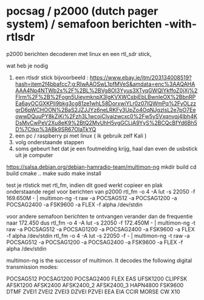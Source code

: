 # pocsag / p2000 (dutch pager system) / semafoon berichten -with-rtlsdr
p2000 berichten decoderen met linux en een rtl_sdr stick,

wat heb je nodig
1. een rtlsdr stick bijvoorbeeld : https://www.ebay.ie/itm/203134008519?hash=item2f4bbafcc7:g:RIwAAOSwL1pfMVeS&amdata=enc%3AAQAHAAAA4Np4NTWb2s%2F%2BL%2BVg8OI3Yyus3XTyqGWQIYkffoZ0jXj%2FIrm%2F%2B%2Fogn5UieymknpX3lgKVXWCsbjEbLBwnIeOX%2BbnRPEa6ayOCGXKPli9bkg3cg81ze1whL58DorxwiYLr0z07lQWmPq%2FyOLzzgrD6pWCHOON%2BaS2JZJJYz6neLRKFy3UpZo4OqNJgzlsL2e7pO7EeowwDQuuPY8kZiKi%2Fzh3L1wcojClvaizwcxc0%2Fw5ySVxqnvqj4Ibh4KDsMvCwPeV2Xu8eK9%2BtQ2MyUhH5vgGCLjA9YyS%2BCQcBfYd6Bh5D%7Ctkp%3ABk9SR67OlaTkYQ
2. een pc / raspberry pi met linux ( ik gebruik zelf Kali )
3. volg onderstaande stappen
4. soms gebeurt het dat je een foutmelding krijg, haal dan even de usbstick uit je computer

https://salsa.debian.org/debian-hamradio-team/multimon-ng
mkdir build
cd build
cmake ..
make
sudo make install

test je rtlstick met rtl_fm, indien dit goed werkt copieer en plak onderstaande regel
voor berichten van p2000
rtl_fm -o 4 -A lut  -s 22050  -f 169.650M - | multimon-ng -t raw  -a POCSAG512 -a POCSAG1200 -a POCSAG2400 -a FSK9600 -a FLEX -f alpha /dev/stdin 

voor andere semafoon berichten te ontvangen verander dan de frequentie naar 172.450 dus
rtl_fm -o 4 -A lut  -s 22050  -f 172.450M - | multimon-ng -t raw  -a POCSAG512 -a POCSAG1200 -a POCSAG2400 -a FSK9600 -a FLEX -f alpha /dev/stdin
rtl_fm -o 4 -A lut  -s 22050  -f <change for your frequntie> - | multimon-ng -t raw  -a POCSAG512 -a POCSAG1200 -a POCSAG2400 -a FSK9600 -a FLEX -f alpha /dev/stdin

multimon-ng is the successor of multimon. It decodes the following digital transmission modes:

POCSAG512 POCSAG1200 POCSAG2400
FLEX
EAS
UFSK1200 CLIPFSK AFSK1200 AFSK2400 AFSK2400_2 AFSK2400_3
HAPN4800
FSK9600
DTMF
ZVEI1 ZVEI2 ZVEI3 DZVEI PZVEI
EEA EIA CCIR
MORSE CW
X10
